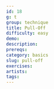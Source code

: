 ```yaml
---
id: 18
g: t
group: technique
title: Pull-Off
difficulty: easy
demo: 
description:
prereqs: 
category: basics
slug: pull-off
exercises:
artists: 
tags: 
---
```


